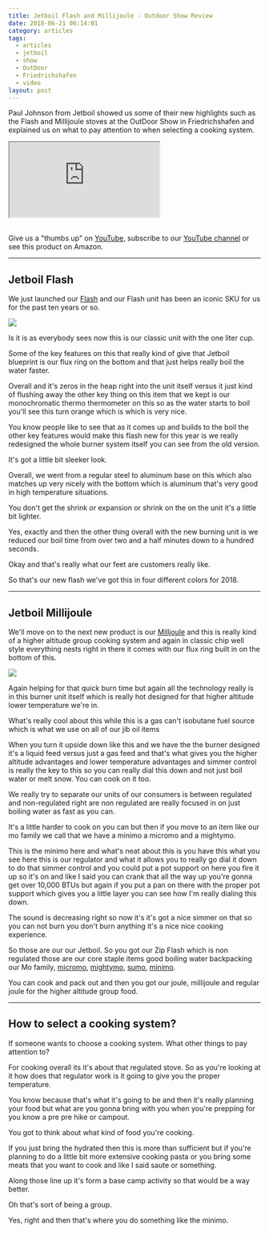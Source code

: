```yaml
---
title: Jetboil Flash and Millijoule - Outdoor Show Review
date: 2018-06-21 06:14:01
category: articles
tags:
  - articles
  - jetboil
  - show
  - OutDoor
  - Friedrichshafen
  - video
layout: post
---
```


Paul Johnson from Jetboil showed us some of their new highlights such as the Flash and Millijoule stoves at the OutDoor Show in Friedrichshafen and explained us on what to pay attention to when selecting a cooking system.

<div class="embed-responsive embed-responsive-16by9">
    <iframe class="embed-responsive-item" src="https://www.youtube.com/embed/f2vcnyJ1naQ"></iframe>
</div>
<br>

Give us a "thumbs up" on <a href="https://www.youtube.com/watch?v=f2vcnyJ1naQ&t=76s" rel="nofollow" target="_blank">YouTube</a>, subscribe to our <a target="_blank" rel="nofollow" href="https://www.youtube.com/channel/UCnO9Q_m9EaOCrHmmQIBVBNw?sub_confirmation=1">YouTube channel</a> or see this product on <a hre="https://amzn.to/2MKhRZA" rel="nofollow" target="_blank">Amazon</a>.

<!--more-->

---

## Jetboil Flash

We just launched our <a rel="nofollow" href="https://amzn.to/2MKhRZA">Flash</a> and our Flash unit has been an iconic SKU for us for the past ten years or so.

<a rel="nofollow" target="_blank"  href="https://www.amazon.com/gp/product/B07939L7Q7/ref=as_li_tl?ie=UTF8&camp=1789&creative=9325&creativeASIN=B07939L7Q7&linkCode=as2&tag=hikeve-20&linkId=a0e4a9654f4c7d339c9b48a237afcbfc"><img border="0" src="//ws-na.amazon-adsystem.com/widgets/q?_encoding=UTF8&MarketPlace=US&ASIN=B07939L7Q7&ServiceVersion=20070822&ID=AsinImage&WS=1&Format=_SL250_&tag=hikeve-20" ></a><img src="//ir-na.amazon-adsystem.com/e/ir?t=hikeve-20&l=am2&o=1&a=B07939L7Q7" width="1" height="1" border="0" alt="Jetboil Flash" style="border:none !important; margin:0px !important;" />

Is it is as everybody sees now this is our classic unit with the one liter cup.

Some of the key features on this that really kind of give that Jetboil blueprint is our flux ring on the bottom and that just helps really boil the water faster.

Overall and it's zeros in the heap right into the unit itself versus it just kind of flushing away
the other key thing on this item that we kept is our monochromatic thermo thermometer on this so as the water starts to boil you'll see this turn orange which is which is very nice.

You know people like to see that as it comes up and builds to the boil the other key features would make this flash new for this year is we really redesigned the whole burner system itself you can see from the old version.

It's got a little bit sleeker look.

Overall, we went from a regular steel to aluminum base on this which also matches up very nicely with the bottom which is aluminum that's very good in high temperature situations.

You don't get the shrink or expansion or shrink on the on the unit it's a little bit lighter.

Yes, exactly and then the other thing overall with the new burning unit is we reduced our boil time from over two and a half minutes down to a hundred seconds.

Okay and that's really what our feet are customers really like.

So that's our new flash we've got this in four different colors for 2018.

---

## Jetboil Millijoule

We'll move on to the next new product is our <a rel="nofollow" href="https://amzn.to/2tg1Zpf">Milljoule</a> and this is really kind of a higher altitude group cooking system and again in classic chip well style everything nests right in there it comes with our flux ring built in on the bottom of this.

<a rel="nofollow" target="_blank"  href="https://www.amazon.com/gp/product/B0797NKLQW/ref=as_li_tl?ie=UTF8&camp=1789&creative=9325&creativeASIN=B0797NKLQW&linkCode=as2&tag=hikeve-20&linkId=857f401b639f207c884a2ac206a33df1"><img border="0" src="//ws-na.amazon-adsystem.com/widgets/q?_encoding=UTF8&MarketPlace=US&ASIN=B0797NKLQW&ServiceVersion=20070822&ID=AsinImage&WS=1&Format=_SL250_&tag=hikeve-20" ></a><img src="//ir-na.amazon-adsystem.com/e/ir?t=hikeve-20&l=am2&o=1&a=B0797NKLQW" width="1" height="1" border="0" alt="Jetboil Millijoule" style="border:none !important; margin:0px !important;" />

Again helping for that quick burn time but again all the technology really is in this burner unit itself which is really hot designed for that higher altitude lower temperature we're in.

What's really cool about this while this is a gas can't isobutane fuel source which is what we use on all of our jib oil items

When you turn it upside down like this and we have the the burner designed it's a liquid feed versus just a gas feed and that's what gives you the higher altitude advantages and lower temperature advantages and simmer control is really the key to this so you can really dial this down and not just boil water or melt snow. You can cook on it too.

We really try to separate our units of our consumers is between regulated and non-regulated right are non regulated are really focused in on just boiling water as fast as you can.

It's a little harder to cook on you can but then if you move to an item like our mo family we call that we have a minimo a micromo and a mightymo.

This is the minimo here and what's neat about this is you have this what you see here this is our regulator and what it allows you to really go dial it down to do that simmer control and you could put a pot support on here you fire it up so it's on and like I said you can crank that all the way up you're gonna get over 10,000 BTUs but again if you put a pan on there with the proper pot support which gives you a little layer you can see how I'm really dialing this down.

The sound is decreasing right so now it's it's got a nice simmer on that so you can not burn you don't burn anything it's a nice nice cooking experience.

So those are our our Jetboil. So you got our Zip Flash which is non regulated those are our core staple items good boiling water backpacking our Mo family, <a rel="noflollow" href="https://amzn.to/2I7ac3H">micromo</a>, <a rel="nofollow" href="https://amzn.to/2Mcqawb">mightymo</a>, <a href="https://amzn.to/2MIlcrK">sumo</a>, <a rel="nofollow" href="https://amzn.to/2MbEHIp">minimo</a>.

You can cook and pack out and then you got our joule, millijoule and regular joule for the higher altitude group food.

---

## How to select a cooking system?

If someone wants to choose a cooking system. What other things to pay attention to?

For cooking overall its it's about that regulated stove. So as you're looking at it how does that regulator work is it going to give you the proper temperature.

You know because that's what it's going to be and then it's really planning your food but what are you gonna bring with you when you're prepping for you know a pre pre hike or campout.

You got to think about what kind of food you're cooking.

If you just bring the hydrated then this is more than sufficient but if you're planning to do a
little bit more extensive cooking pasta or you bring some meats that you want to
cook and like I said saute or something.

Along those line up it's form a base camp activity so that would be a way better.

Oh that's sort of being a group.

Yes, right and then that's where you do something like the minimo.
